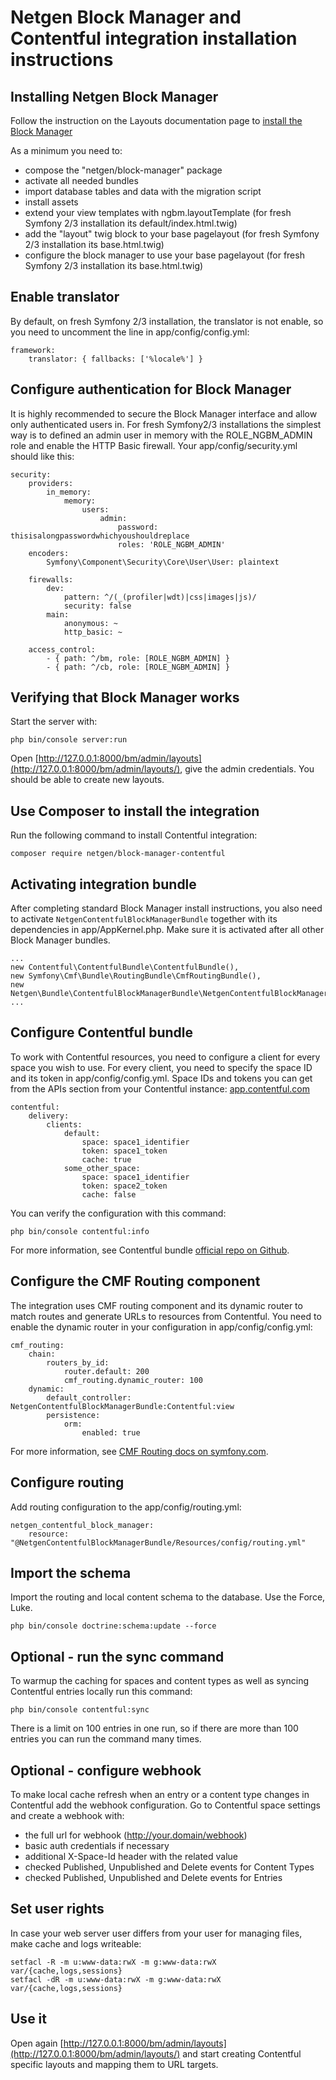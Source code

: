 Netgen Block Manager and Contentful integration installation instructions
=======================================================================

Installing Netgen Block Manager
-------------------------------

Follow the instruction on the Layouts documentation page to [install the Block Manager](http://docs.netgen.io/projects/layouts/en/latest/reference/install_instructions.html)

As a minimum you need to:

* compose the "netgen/block-manager" package
* activate all needed bundles
* import database tables and data with the migration script
* install assets
* extend your view templates with ngbm.layoutTemplate (for fresh Symfony 2/3 installation its default/index.html.twig)
* add the "layout" twig block to your base pagelayout (for fresh Symfony 2/3 installation its base.html.twig)
* configure the block manager to use your base pagelayout (for fresh Symfony 2/3 installation its base.html.twig)

Enable translator
-----------------

By default, on fresh Symfony 2/3 installation, the translator is not enable, so you need to uncomment the line
in app/config/config.yml:
```
framework:
    translator: { fallbacks: ['%locale%'] }
```


Configure authentication for Block Manager
------------------------------------------

It is highly recommended to secure the Block Manager interface and allow only
authenticated users in. For fresh Symfony2/3 installations the simplest way is to
defined an admin user in memory with the ROLE_NGBM_ADMIN role and enable the
HTTP Basic firewall. Your app/config/security.yml should like this:
```
security:
    providers:
        in_memory:
            memory:
                users:
                    admin:
                        password: thisisalongpasswordwhichyoushouldreplace
                        roles: 'ROLE_NGBM_ADMIN'
    encoders:
        Symfony\Component\Security\Core\User\User: plaintext

    firewalls:
        dev:
            pattern: ^/(_(profiler|wdt)|css|images|js)/
            security: false
        main:
            anonymous: ~
            http_basic: ~

    access_control:
        - { path: ^/bm, role: [ROLE_NGBM_ADMIN] }
        - { path: ^/cb, role: [ROLE_NGBM_ADMIN] }
```

Verifying that Block Manager works
----------------------------------

Start the server with:
```
php bin/console server:run
```

Open [http://127.0.0.1:8000/bm/admin/layouts](http://127.0.0.1:8000/bm/admin/layouts/), give the admin credentials.
You should be able to create new layouts.


Use Composer to install the integration
---------------------------------------

Run the following command to install Contentful integration:
```
composer require netgen/block-manager-contentful
```

Activating integration bundle
-----------------------------

After completing standard Block Manager install instructions, you also need to
activate `NetgenContentfulBlockManagerBundle` together with its dependencies in app/AppKernel.php.
Make sure it is activated after all other Block Manager bundles.
```
...
new Contentful\ContentfulBundle\ContentfulBundle(),
new Symfony\Cmf\Bundle\RoutingBundle\CmfRoutingBundle(),
new Netgen\Bundle\ContentfulBlockManagerBundle\NetgenContentfulBlockManagerBundle(),
...
```

Configure Contentful bundle
---------------------------

To work with Contentful resources, you need to configure a client for
every space you wish to use. For every client, you need to specify the
space ID and its token in app/config/config.yml. Space IDs and tokens you can get from the APIs
section from your Contentful instance: [app.contentful.com](https://app.contentful.com/)
```
contentful:
    delivery:
        clients:
            default:
                space: space1_identifier
                token: space1_token
                cache: true
            some_other_space:
                space: space1_identifier
                token: space2_token
                cache: false
```

You can verify the configuration with this command:
```
php bin/console contentful:info
```

For more information, see Contentful bundle [official repo on Github](https://github.com/contentful/ContentfulBundle).

Configure the CMF Routing component
-----------------------------------

The integration uses CMF routing component and its dynamic router to match
routes and generate URLs to resources from Contentful. You need to enable
the dynamic router in your configuration in app/config/config.yml:
```
cmf_routing:
    chain:
        routers_by_id:
            router.default: 200
            cmf_routing.dynamic_router: 100
    dynamic:
        default_controller: NetgenContentfulBlockManagerBundle:Contentful:view
        persistence:
            orm:
                enabled: true
```

For more information, see [CMF Routing docs on symfony.com](http://symfony.com/doc/master/cmf/bundles/routing/index.html).

Configure routing
-----------------

Add routing configuration to the app/config/routing.yml:

```
netgen_contentful_block_manager:
    resource: "@NetgenContentfulBlockManagerBundle/Resources/config/routing.yml"
```

Import the schema
-----------------

Import the routing and local content schema to the database. Use the Force, Luke.
```
php bin/console doctrine:schema:update --force
```

Optional - run the sync command
-------------------------------

To warmup the caching for spaces and content types as well as syncing Contentful entries locally run this command:
```
php bin/console contentful:sync
```
There is a limit on 100 entries in one run, so if there are more than 100 entries you can run the command many times.

Optional - configure webhook
----------------------------

To make local cache refresh when an entry or a content type changes in Contentful add the webhook configuration.
Go to Contentful space settings and create a webhook with:
- the full url for webhook (http://your.domain/webhook)
- basic auth credentials if necessary
- additional X-Space-Id header with the related value
- checked Published, Unpublished and Delete events for Content Types
- checked Published, Unpublished and Delete events for Entries

Set user rights
---------------

In case your web server user differs from your user for managing files, make cache and logs writeable:
```
setfacl -R -m u:www-data:rwX -m g:www-data:rwX var/{cache,logs,sessions}
setfacl -dR -m u:www-data:rwX -m g:www-data:rwX var/{cache,logs,sessions}
```

Use it
------

Open again [http://127.0.0.1:8000/bm/admin/layouts](http://127.0.0.1:8000/bm/admin/layouts/) and start creating
Contentful specific layouts and mapping them to URL targets.

